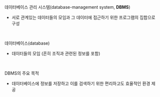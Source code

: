 데이터베이스 관리 시스템(database-management system, **DBMS**)
- 서로 관계있는 데이터들의 모임과 그 데이터에 접근하기 위한 프로그램의 집합으로 구성
<br>

데이터베이스(database)
- 데이터들의 모임 (흔히 조직과 관련된 정보를 포함)
<br>

DBMS의 주요 목적
- 데이터베이스에 정보를 저장하고 이를 검색하기 위한 편리하고도 효율적인 환경 제공
